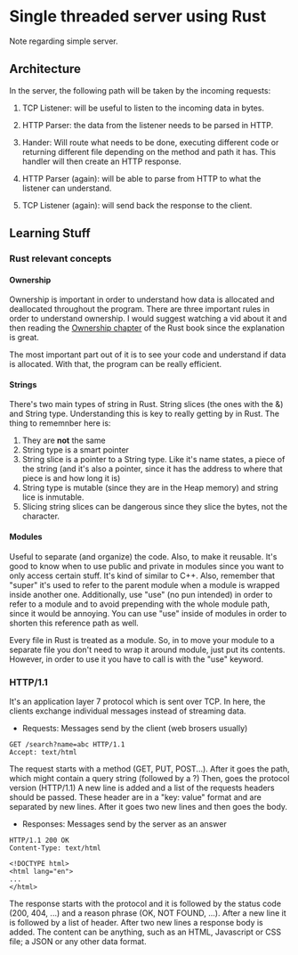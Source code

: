 # Single threaded server using Rust

Note regarding simple server.

## Architecture

In the server, the following path will be taken by the incoming requests:

1. TCP Listener: will be useful to listen to the incoming data in bytes.
2. HTTP Parser: the data from the listener needs to be parsed in HTTP.
3. Hander: Will route what needs to be done, executing different code or returning different file depending on the method and path it has. This handler will then create an HTTP response.

4. HTTP Parser (again): will be able to parse from HTTP to what the listener can understand.
5. TCP Listener (again): will send back the response to the client.

## Learning Stuff

### Rust relevant concepts

#### Ownership

Ownership is important in order to understand how data is allocated and deallocated throughout the program. There are three important rules in order to understand ownership. I would suggest watching a vid about it and then reading the <a href="https://doc.rust-lang.org/book/ch04-02-references-and-borrowing.html">Ownership chapter</a> of the Rust book since the explanation is great.

The most important part out of it is to see your code and understand if data is allocated. With that, the program can be really efficient.

#### Strings

There's two main types of string in Rust. String slices (the ones with the &) and String type. Understanding this is key to really getting by in Rust. The thing to rememnber here is:

1. They are **not** the same
2. String type is a smart pointer
3. String slice is a pointer to a String type. Like it's name states, a piece of the string (and it's also a pointer, since it has the address to where that piece is and how long it is)
4. String type is mutable (since they are in the Heap memory) and string lice is inmutable.
5. Slicing string slices can be dangerous since they slice the bytes, not the character.

#### Modules

Useful to separate (and organize) the code. Also, to make it reusable.
It's good to know when to use public and private in modules since you want to only access certain stuff. It's kind of similar to C++.
Also, remember that "super" it's used to refer to the parent module when a module is wrapped inside another one.
Additionally, use "use" (no pun intended) in order to refer to a module and to avoid prepending with the whole module path, since it would be annoying. You can use "use" inside of modules in order to shorten this reference path as well.

Every file in Rust is treated as a module. So, in to move your module to a separate file you don't need to wrap it around module, just put its contents. However, in order to use it you have to call is with the "use" keyword.

### HTTP/1.1

It's an application layer 7 protocol which is sent over TCP. In here, the clients exchange individual messages instead of streaming data.

- Requests: Messages send by the client (web brosers usually)

```
GET /search?name=abc HTTP/1.1
Accept: text/html
```

The request starts with a method (GET, PUT, POST...).
After it goes the path, which might contain a query string (followed by a ?)
Then, goes the protocol version (HTTP/1.1)
A new line is added and a list of the requests headers should be passed. These header are in a "key: value" format and are separated by new lines.
After it goes two new lines and then goes the body.

- Responses: Messages send by the server as an answer

```
HTTP/1.1 200 OK
Content-Type: text/html

<!DOCTYPE html>
<html lang="en">
...
</html>
```

The response starts with the protocol and it is followed by the status code (200, 404, ...) and a reason phrase (OK, NOT FOUND, ...).
After a new line it is followed by a list of header.
After two new lines a response body is added. The content can be anything, such as an HTML, Javascript or CSS file; a JSON or any other data format.
